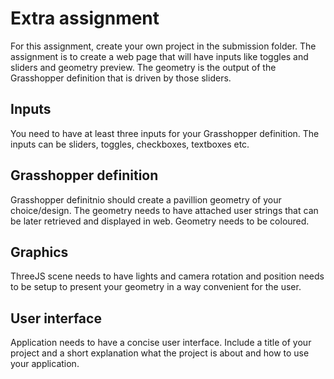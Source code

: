 # Extra assignment
For this assignment, create your own project in the submission folder. The assignment is to create a web page that will have inputs like toggles and sliders and geometry preview. The geometry is the output of the Grasshopper definition that is driven by those sliders.

## Inputs
You need to have at least three inputs for your Grasshopper definition. The inputs can be sliders, toggles, checkboxes, textboxes etc.

## Grasshopper definition
Grasshopper definitnio should create a pavillion geometry of your choice/design. The geometry needs to have attached user strings that can be later retrieved and displayed in web. Geometry needs to be coloured.

## Graphics
ThreeJS scene needs to have lights and camera rotation and position needs to be setup to present your geometry in a way convenient for the user.

## User interface
Application needs to have a concise user interface. Include a title of your project and a short explanation what the project is about and how to use your application. 
 
